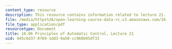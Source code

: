 ```yaml
---
content_type: resource
description: This resource contains information related to lecture 21.
file: /media/https%3A/open-learning-course-data-rc.s3.amazonaws.com/16-06-principles-of-automatic-control-fall-2012/945c6d3707691dd39a50cc960b95df33_MIT16_06F12_Lecture_21.pdf
file_type: application/pdf
resourcetype: Document
title: 16.06 Principles of Automatic Control, Lecture 21
uid: 945c6d37-0769-1dd3-9a50-cc960b95df33
---
```


